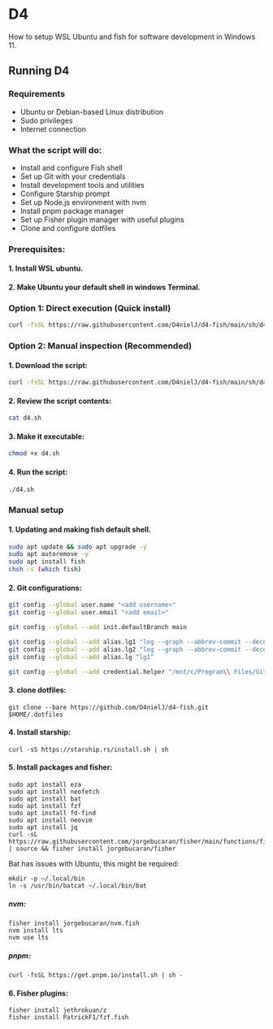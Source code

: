 # D4

How to setup WSL Ubuntu and fish for software development in Windows 11.

## Running D4

### Requirements

- Ubuntu or Debian-based Linux distribution
- Sudo privileges
- Internet connection

### What the script will do:

- Install and configure Fish shell
- Set up Git with your credentials
- Install development tools and utilities
- Configure Starship prompt
- Set up Node.js environment with nvm
- Install pnpm package manager
- Set up Fisher plugin manager with useful plugins
- Clone and configure dotfiles

### Prerequisites:

#### 1. Install WSL ubuntu.

#### 2. Make Ubuntu your default shell in windows Terminal.

### Option 1: Direct execution (Quick install)

```bash
curl -fsSL https://raw.githubusercontent.com/D4nielJ/d4-fish/main/sh/d4/d4.sh | bash -s "Your Name" "your.email@example.com"
```

### Option 2: Manual inspection (Recommended)

#### 1. Download the script:

```bash
curl -fsSL https://raw.githubusercontent.com/D4nielJ/d4-fish/main/sh/d4/d4.sh -o d4.sh
```

#### 2. Review the script contents:

```bash
cat d4.sh
```

#### 3. Make it executable:

```bash
chmod +x d4.sh
```

#### 4. Run the script:

```bash
./d4.sh
```

### Manual setup

#### 1. Updating and making fish default shell.

```bash
sudo apt update && sudo apt upgrade -y
sudo apt autoremove -y
sudo apt install fish
chsh -s (which fish)
```

#### 2. Git configurations:

```bash
git config --global user.name "<add username>"
git config --global user.email "<add email>"

git config --global --add init.defaultBranch main

git config --global --add alias.lg1 "log --graph --abbrev-commit --decorate --format=format:'%C(bold blue)%h%C(reset) - %C(bold green)(%ar)%C(reset) %C(white)%s%C(reset) %C(dim white)- %an%C(reset)%C(auto)%d%C(reset)' --all"
git config --global --add alias.lg2 "log --graph --abbrev-commit --decorate --format=format:'%C(bold blue)%h%C(reset) - %C(bold cyan)%aD%C(reset) %C(bold green)(%ar)%C(reset)%C(auto)%d%C(reset)%n''          %C(white)%s%C(reset) %C(dim white)- %an%C(reset)'"
git config --global --add alias.lg "lg1"

git config --global --add credential.helper "/mnt/c/Program\\ Files/Git/mingw64/bin/git-credential-manager.exe"
```

#### 3. clone dotfiles:

```fish
git clone --bare https://github.com/D4nielJ/d4-fish.git $HOME/.dotfiles
```

#### 4. Install starship:

```fish
curl -sS https://starship.rs/install.sh | sh
```

#### 5. Install packages and fisher:

```fish
sudo apt install eza
sudo apt install neofetch
sudo apt install bat
sudo apt install fzf
sudo apt install fd-find
sudo apt install neovim
sudo apt install jq
curl -sL https://raw.githubusercontent.com/jorgebucaran/fisher/main/functions/fisher.fish | source && fisher install jorgebucaran/fisher
```

Bat has issues with Ubuntu, this might be required:

```
mkdir -p ~/.local/bin
ln -s /usr/bin/batcat ~/.local/bin/bat
```

##### nvm:

```fish
fisher install jorgebucaran/nvm.fish
nvm install lts
nvm use lts
```

##### pnpm:

```fish
curl -fsSL https://get.pnpm.io/install.sh | sh -
```

#### 6. Fisher plugins:

```fish
fisher install jethrokuan/z
fisher install PatrickF1/fzf.fish
```
